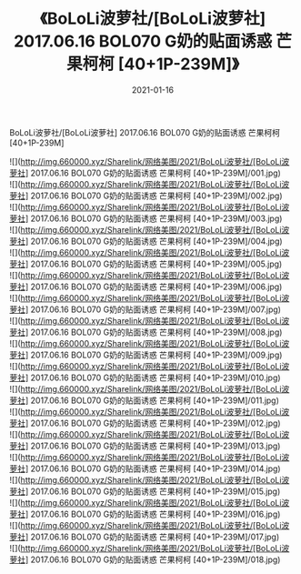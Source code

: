 ﻿---
layout: post
title:  《BoLoLi波萝社/[BoLoLi波萝社] 2017.06.16 BOL070 G奶的贴面诱惑 芒果柯柯 [40+1P-239M]》
date:   2021-01-16
img: http://img.660000.xyz/Sharelink/网络美图/2021/BoLoLi波萝社/[BoLoLi波萝社] 2017.06.16 BOL070 G奶的贴面诱惑 芒果柯柯 [40+1P-239M]/000.jpg
categories: [美女, 清纯, 唯美]
---

BoLoLi波萝社/[BoLoLi波萝社] 2017.06.16 BOL070 G奶的贴面诱惑 芒果柯柯 [40+1P-239M]

 ![](http://img.660000.xyz/Sharelink/网络美图/2021/BoLoLi波萝社/[BoLoLi波萝社] 2017.06.16 BOL070 G奶的贴面诱惑 芒果柯柯 [40+1P-239M]/001.jpg) <br>![](http://img.660000.xyz/Sharelink/网络美图/2021/BoLoLi波萝社/[BoLoLi波萝社] 2017.06.16 BOL070 G奶的贴面诱惑 芒果柯柯 [40+1P-239M]/002.jpg) <br>![](http://img.660000.xyz/Sharelink/网络美图/2021/BoLoLi波萝社/[BoLoLi波萝社] 2017.06.16 BOL070 G奶的贴面诱惑 芒果柯柯 [40+1P-239M]/003.jpg) <br>![](http://img.660000.xyz/Sharelink/网络美图/2021/BoLoLi波萝社/[BoLoLi波萝社] 2017.06.16 BOL070 G奶的贴面诱惑 芒果柯柯 [40+1P-239M]/004.jpg) <br>![](http://img.660000.xyz/Sharelink/网络美图/2021/BoLoLi波萝社/[BoLoLi波萝社] 2017.06.16 BOL070 G奶的贴面诱惑 芒果柯柯 [40+1P-239M]/005.jpg) <br>![](http://img.660000.xyz/Sharelink/网络美图/2021/BoLoLi波萝社/[BoLoLi波萝社] 2017.06.16 BOL070 G奶的贴面诱惑 芒果柯柯 [40+1P-239M]/006.jpg) <br>![](http://img.660000.xyz/Sharelink/网络美图/2021/BoLoLi波萝社/[BoLoLi波萝社] 2017.06.16 BOL070 G奶的贴面诱惑 芒果柯柯 [40+1P-239M]/007.jpg) <br>![](http://img.660000.xyz/Sharelink/网络美图/2021/BoLoLi波萝社/[BoLoLi波萝社] 2017.06.16 BOL070 G奶的贴面诱惑 芒果柯柯 [40+1P-239M]/008.jpg) <br>![](http://img.660000.xyz/Sharelink/网络美图/2021/BoLoLi波萝社/[BoLoLi波萝社] 2017.06.16 BOL070 G奶的贴面诱惑 芒果柯柯 [40+1P-239M]/009.jpg) <br>![](http://img.660000.xyz/Sharelink/网络美图/2021/BoLoLi波萝社/[BoLoLi波萝社] 2017.06.16 BOL070 G奶的贴面诱惑 芒果柯柯 [40+1P-239M]/010.jpg) <br>![](http://img.660000.xyz/Sharelink/网络美图/2021/BoLoLi波萝社/[BoLoLi波萝社] 2017.06.16 BOL070 G奶的贴面诱惑 芒果柯柯 [40+1P-239M]/011.jpg) <br>![](http://img.660000.xyz/Sharelink/网络美图/2021/BoLoLi波萝社/[BoLoLi波萝社] 2017.06.16 BOL070 G奶的贴面诱惑 芒果柯柯 [40+1P-239M]/012.jpg) <br>![](http://img.660000.xyz/Sharelink/网络美图/2021/BoLoLi波萝社/[BoLoLi波萝社] 2017.06.16 BOL070 G奶的贴面诱惑 芒果柯柯 [40+1P-239M]/013.jpg) <br>![](http://img.660000.xyz/Sharelink/网络美图/2021/BoLoLi波萝社/[BoLoLi波萝社] 2017.06.16 BOL070 G奶的贴面诱惑 芒果柯柯 [40+1P-239M]/014.jpg) <br>![](http://img.660000.xyz/Sharelink/网络美图/2021/BoLoLi波萝社/[BoLoLi波萝社] 2017.06.16 BOL070 G奶的贴面诱惑 芒果柯柯 [40+1P-239M]/015.jpg) <br>![](http://img.660000.xyz/Sharelink/网络美图/2021/BoLoLi波萝社/[BoLoLi波萝社] 2017.06.16 BOL070 G奶的贴面诱惑 芒果柯柯 [40+1P-239M]/016.jpg) <br>![](http://img.660000.xyz/Sharelink/网络美图/2021/BoLoLi波萝社/[BoLoLi波萝社] 2017.06.16 BOL070 G奶的贴面诱惑 芒果柯柯 [40+1P-239M]/017.jpg) <br>![](http://img.660000.xyz/Sharelink/网络美图/2021/BoLoLi波萝社/[BoLoLi波萝社] 2017.06.16 BOL070 G奶的贴面诱惑 芒果柯柯 [40+1P-239M]/018.jpg) <br>